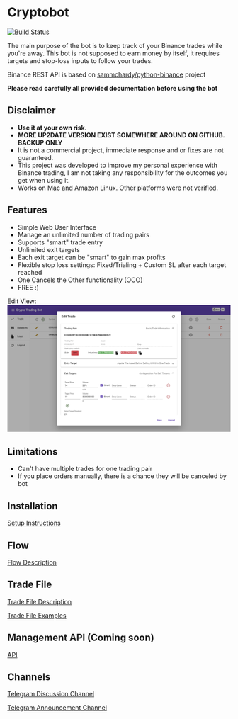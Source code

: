 # Cryptobot
[![Build Status](https://dev.azure.com/iluninigor/CryptoBot/_apis/build/status/BuildImage?branchName=develop)](https://dev.azure.com/iluninigor/CryptoBot/_build/latest?definitionId=3&branchName=develop)

The main purpose of the bot is to keep track of your Binance trades while you're away. 
This bot is not supposed to earn money by itself, it requires targets and stop-loss inputs to follow your trades.

Binance REST API is based on [sammchardy/python-binance](https://github.com/sammchardy/python-binance) project

**Please read carefully all provided documentation before using the bot** 

## Disclaimer
- **Use it at your own risk.**
- **MORE UP2DATE VERSION EXIST SOMEWHERE AROUND ON GITHUB. BACKUP ONLY**
- It is not a commercial project, immediate response and or fixes are not guaranteed.
- This project was developed to improve my personal experience with Binance trading,
I am not taking any responsibility for the outcomes you get when using it.  
- Works on Mac and Amazon Linux. Other platforms were not verified.


## Features
- Simple Web User Interface 
- Manage an unlimited number of trading pairs
- Supports "smart" trade entry 
- Unlimited exit targets 
- Each exit target can be "smart" to gain max profits
- Flexible stop loss settings: Fixed/Trialing + Custom SL after each target reached
- One Cancels the Other functionality (OCO) 
- FREE :)

Edit View: ![Edit View](./Docs/edit_view.png "Edit View")

## Limitations
- Can't have multiple trades for one trading pair
- If you place orders manually, there is a chance they will be canceled by bot

## Installation
[Setup Instructions](./Docs/SETUP.md)

## Flow
[Flow Description](./Docs/FLOW.md)

## Trade File
[Trade File Description](./Docs/TRADE_FILE.md)

[Trade File Examples](./Docs/TRADE_FILE_EXAMPLES.md)

## Management API (Coming soon)
[API](./Docs/API.md)

## Channels
[Telegram Discussion Channel](https://t.me/CryptoTradingBotDiscussion)

[Telegram Announcement Channel](https://t.me/OpenSourceCryptoTradingBot)
